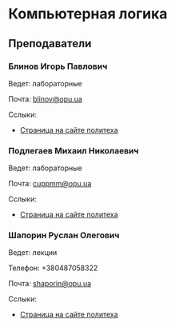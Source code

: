 # Компьютерная логика

## Преподаватели

### Блинов Игорь Павлович

Ведет: лабораторные

Почта: <blinov@opu.ua>

Сслыки:
- [Страница на сайте политеха](https://opu.ua/ru/staff/33042)

### Подлегаев Михаил Николаевич

Ведет: лабораторные

Почта: <cuppmm@opu.ua>

Сслыки:
- [Страница на сайте политеха](https://opu.ua/ru/staff/32357)

### Шапорин Руслан Олегович

Ведет: лекции

Телефон: +380487058322

Почта: <shaporin@opu.ua>

Сслыки:
- [Страница на сайте политеха](https://opu.ua/ru/staff/32304)
